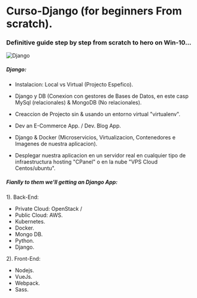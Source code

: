 # Curso-Django (for beginners From scratch).
### Definitive guide step by step from scratch to hero on Win-10...

![Django](https://user-images.githubusercontent.com/60494113/76764162-ab00d280-6794-11ea-93c7-27d960e590c8.jpg)


##### Django:

- Instalacion: Local vs Virtual (Projecto Espefico).

- Django y DB (Conexion con gestores de Bases de Datos, en este casp MySql (relacionales) & MongoDB (No relacionales).

- Creaccion de Projecto sin & usando un entorno virtual "virtualenv".

- Dev an E-Commerce App. / Dev. Blog App.

- Django & Docker (Microservicios, Virtualizacion, Contenedores e Imagenes de nuestra aplicacion).

- Desplegar nuestra aplicacion en un servidor real en cualquier tipo de infraestructura hosting "CPanel" o en la nube "VPS Cloud Centos/ubuntu".


##### Fianlly to them we'll getting an  Django App:

1). Back-End:

- Private Cloud: OpenStack / 
- Public Cloud: AWS.
- Kubernetes.
- Docker.
- Mongo DB.
- Python.
- Django.


2). Front-End:

- Nodejs.
- VueJs.
- Webpack.
- Sass.









